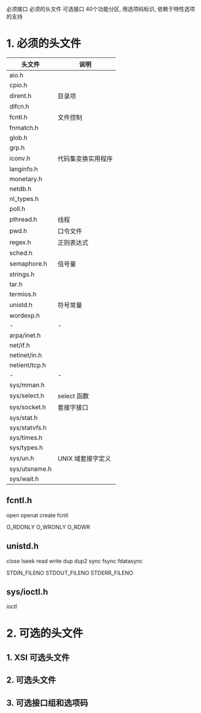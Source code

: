 必须接口
	必须的头文件
可选接口
	40个功能分区, 用选项码标识, 依赖于特性选项的支持

# 1. 必须的头文件

| 头文件 | 说明 |
| - | - |
| aio.h |  |
| cpio.h |  |
| dirent.h | 目录项 |
| dlfcn.h |  |
| fcntl.h | 文件控制 |
| fnmatch.h |  |
| glob.h |  |
| grp.h |  |
| iconv.h | 代码集变换实用程序 |
| langinfo.h |  |
| monetary.h |  |
| netdb.h |  |
| nl_types.h |  |
| poll.h |  |
| pthread.h | 线程 |
| pwd.h | 口令文件 |
| regex.h | 正则表达式 |
| sched.h |  |
| semaphore.h | 信号量 |
| strings.h |  |
| tar.h |  |
| termios.h |  |
| unistd.h | 符号常量 |
| wordexp.h |  |
| - | - |
| arpa/inet.h |  |
| net/if.h |  |
| netinet/in.h |  |
| netient/tcp.h |  |
| - | - |
| sys/mman.h |  |
| sys/select.h | select 函数 |
| sys/socket.h | 套接字接口 |
| sys/stat.h |  |
| sys/statvfs.h |  |
| sys/times.h |  |
| sys/types.h |  |
| sys/un.h | UNIX 域套接字定义 |
| sys/utsname.h |  |
| sys/wait.h |  |

## fcntl.h

open openat create fcntl

O_RDONLY O_WRONLY O_RDWR

## unistd.h

close lseek read write dup dup2 sync fsync fdatasync

STDIN_FILENO STDOUT_FILENO STDERR_FILENO

## sys/ioctl.h

ioctl

# 2. 可选的头文件

## 1. XSI 可选头文件

## 2. 可选头文件

## 3. 可选接口组和选项码
